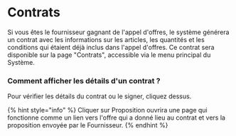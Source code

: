 # Contrats

Si vous êtes le fournisseur gagnant de l'appel d'offres, le système générera un contrat avec les informations sur les articles, les quantités et les conditions qui étaient déjà inclus dans l'appel d'offres. Ce contrat sera disponible sur la page "Contrats", accessible via le menu principal du Système.

### Comment afficher les détails d'un contrat ?

Pour vérifier les détails du contrat ou le signer, cliquez dessus.

{% hint style="info" %}
Cliquer sur Proposition ouvrira une page qui fonctionne comme un lien vers l'offre qui a donné lieu au contrat et vers la proposition envoyée par le Fournisseur.
{% endhint %}
